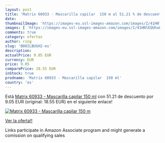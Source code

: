 ```yaml
---
layout: post
title: 'Matrix 60933 - Mascarilla capilar  150 m al 51.21 % de descuento'
date: 
thumbnailImage: 'https://images-eu.ssl-images-amazon.com/images/I/41HNlEQUhaL._SL200_.jpg'
images: [ 'https://images-eu.ssl-images-amazon.com/images/I/41HNlEQUhaL._SL200_.jpg' ]
comments: true
category: ofertas
author: ring
slug: 'B00ILBUGH2-es'
description:
actualPrice: 9.05 EUR
currency: EUR
price: 9.05
comparePrice: 18.55 EUR
inStock: true
prodname: 'Matrix 60933 - Mascarilla capilar  150 ml'
country: 'es'
---
```


Está [Matrix 60933 - Mascarilla capilar  150 ml](https://www.amazon.es/dp/B00ILBUGH2/?tag=tolees-21) con 51.21 de descuento por 9.05 EUR (original: 18.55 EUR) en el siguiente enlace!

[![Matrix 60933 - Mascarilla capilar  150 m](https://images-eu.ssl-images-amazon.com/images/I/41HNlEQUhaL._SL200_.jpg)](https://www.amazon.es/dp/B00ILBUGH2/?tag=tolees-21)

[Ver la oferta!!](https://www.amazon.es/dp/B00ILBUGH2/?tag=tolees-21)

Links participate in Amazon Associate program and might generate a comission on qualifying sales


